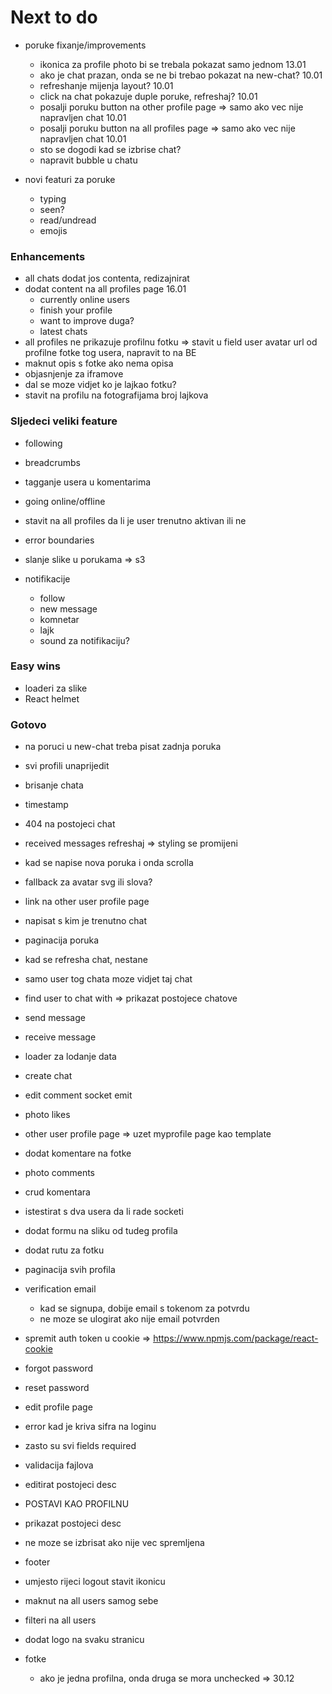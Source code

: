 # Next to do

- poruke fixanje/improvements

  - ikonica za profile photo bi se trebala pokazat samo jednom 13.01
  - ako je chat prazan, onda se ne bi trebao pokazat na new-chat? 10.01
  - refreshanje mijenja layout? 10.01
  - click na chat pokazuje duple poruke, refreshaj? 10.01
  - posalji poruku button na other profile page => samo ako vec nije napravljen chat 10.01
  - posalji poruku button na all profiles page => samo ako vec nije napravljen chat 10.01
  - sto se dogodi kad se izbrise chat?
  - napravit bubble u chatu

- novi featuri za poruke
  - typing
  - seen?
  - read/undread
  - emojis

### Enhancements

- all chats dodat jos contenta, redizajnirat
- dodat content na all profiles page 16.01
  - currently online users
  - finish your profile
  - want to improve duga?
  - latest chats
- all profiles ne prikazuje profilnu fotku => stavit u field user avatar url od profilne fotke tog usera, napravit to na BE
- maknut opis s fotke ako nema opisa
- objasnjenje za iframove
- dal se moze vidjet ko je lajkao fotku?
- stavit na profilu na fotografijama broj lajkova

### Sljedeci veliki feature

- following
- breadcrumbs
- tagganje usera u komentarima
- going online/offline
- stavit na all profiles da li je user trenutno aktivan ili ne
- error boundaries
- slanje slike u porukama => s3

- notifikacije
  - follow
  - new message
  - komnetar
  - lajk
  - sound za notifikaciju?

### Easy wins

- loaderi za slike
- React helmet

### Gotovo

- na poruci u new-chat treba pisat zadnja poruka
- svi profili unaprijedit
- brisanje chata
- timestamp
- 404 na postojeci chat
- received messages refreshaj => styling se promijeni
- kad se napise nova poruka i onda scrolla
- fallback za avatar svg ili slova?
- link na other user profile page
- napisat s kim je trenutno chat
- paginacija poruka
- kad se refresha chat, nestane
- samo user tog chata moze vidjet taj chat
- find user to chat with => prikazat postojece chatove
- send message
- receive message
- loader za lodanje data
- create chat
- edit comment socket emit
- photo likes
- other user profile page => uzet myprofile page kao template
- dodat komentare na fotke
- photo comments
- crud komentara
- istestirat s dva usera da li rade socketi
- dodat formu na sliku od tudeg profila
- dodat rutu za fotku
- paginacija svih profila
- verification email

  - kad se signupa, dobije email s tokenom za potvrdu
  - ne moze se ulogirat ako nije email potvrden

- spremit auth token u cookie => https://www.npmjs.com/package/react-cookie
- forgot password
- reset password
- edit profile page
- error kad je kriva sifra na loginu
- zasto su svi fields required
- validacija fajlova
- editirat postojeci desc
- POSTAVI KAO PROFILNU
- prikazat postojeci desc
- ne moze se izbrisat ako nije vec spremljena
- footer
- umjesto rijeci logout stavit ikonicu
- maknut na all users samog sebe
- filteri na all users
- dodat logo na svaku stranicu
- fotke
  - ako je jedna profilna, onda druga se mora unchecked => 30.12
